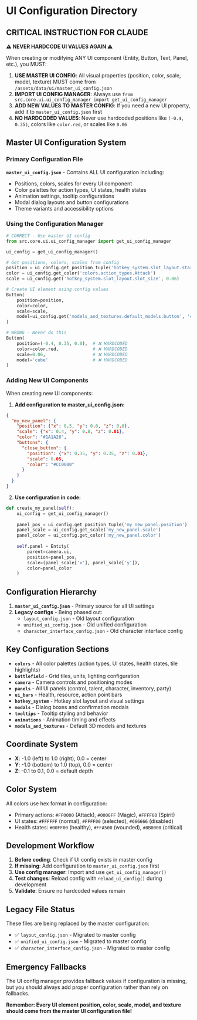 # UI Configuration Directory

## CRITICAL INSTRUCTION FOR CLAUDE

**⚠️ NEVER HARDCODE UI VALUES AGAIN ⚠️**

When creating or modifying ANY UI component (Entity, Button, Text, Panel, etc.), you MUST:

1. **USE MASTER UI CONFIG**: All visual properties (position, color, scale, model, texture) MUST come from `/assets/data/ui/master_ui_config.json`
2. **IMPORT UI CONFIG MANAGER**: Always use `from src.core.ui.ui_config_manager import get_ui_config_manager`
3. **ADD NEW VALUES TO MASTER CONFIG**: If you need a new UI property, add it to `master_ui_config.json` first
4. **NO HARDCODED VALUES**: Never use hardcoded positions like `(-0.4, 0.35)`, colors like `color.red`, or scales like `0.06`

## Master UI Configuration System

### Primary Configuration File
**`master_ui_config.json`** - Contains ALL UI configuration including:
- Positions, colors, scales for every UI component
- Color palettes for action types, UI states, health states
- Animation settings, tooltip configurations
- Modal dialog layouts and button configurations
- Theme variants and accessibility options

### Using the Configuration Manager

```python
# CORRECT - Use master UI config
from src.core.ui.ui_config_manager import get_ui_config_manager

ui_config = get_ui_config_manager()

# Get positions, colors, scales from config
position = ui_config.get_position_tuple('hotkey_system.slot_layout.start_position')
color = ui_config.get_color('colors.action_types.Attack')
scale = ui_config.get('hotkey_system.slot_layout.slot_size', 0.06)

# Create UI element using config values
Button(
    position=position,
    color=color,
    scale=scale,
    model=ui_config.get('models_and_textures.default_models.button', 'cube')
)
```

```python
# WRONG - Never do this
Button(
    position=(-0.4, 0.35, 0.0),  # ❌ HARDCODED
    color=color.red,             # ❌ HARDCODED  
    scale=0.06,                  # ❌ HARDCODED
    model='cube'                 # ❌ HARDCODED
)
```

### Adding New UI Components

When creating new UI components:

1. **Add configuration to master_ui_config.json:**
```json
{
  "my_new_panel": {
    "position": {"x": 0.5, "y": 0.0, "z": 0.0},
    "scale": {"x": 0.4, "y": 0.8, "z": 0.01},
    "color": "#1A1A26",
    "buttons": {
      "close_button": {
        "position": {"x": 0.35, "y": 0.35, "z": 0.01},
        "scale": 0.05,
        "color": "#CC0000"
      }
    }
  }
}
```

2. **Use configuration in code:**
```python
def create_my_panel(self):
    ui_config = get_ui_config_manager()
    
    panel_pos = ui_config.get_position_tuple('my_new_panel.position')
    panel_scale = ui_config.get_scale('my_new_panel.scale')
    panel_color = ui_config.get_color('my_new_panel.color')
    
    self.panel = Entity(
        parent=camera.ui,
        position=panel_pos,
        scale=(panel_scale['x'], panel_scale['y']),
        color=panel_color
    )
```

## Configuration Hierarchy

1. **`master_ui_config.json`** - Primary source for all UI settings
2. **Legacy configs** - Being phased out:
   - `layout_config.json` - Old layout configuration  
   - `unified_ui_config.json` - Old unified configuration
   - `character_interface_config.json` - Old character interface config

## Key Configuration Sections

- **`colors`** - All color palettes (action types, UI states, health states, tile highlights)
- **`battlefield`** - Grid tiles, units, lighting configuration
- **`camera`** - Camera controls and positioning modes
- **`panels`** - All UI panels (control, talent, character, inventory, party)
- **`ui_bars`** - Health, resource, action point bars
- **`hotkey_system`** - Hotkey slot layout and visual settings
- **`modals`** - Dialog boxes and confirmation modals
- **`tooltips`** - Tooltip styling and behavior
- **`animations`** - Animation timing and effects
- **`models_and_textures`** - Default 3D models and textures

## Coordinate System

- **X**: -1.0 (left) to 1.0 (right), 0.0 = center
- **Y**: -1.0 (bottom) to 1.0 (top), 0.0 = center  
- **Z**: -0.1 to 0.1, 0.0 = default depth

## Color System

All colors use hex format in configuration:
- Primary actions: `#FF0000` (Attack), `#0000FF` (Magic), `#FFFF00` (Spirit)
- UI states: `#FFFFFF` (normal), `#FFFF00` (selected), `#666666` (disabled)
- Health states: `#00FF00` (healthy), `#FFA500` (wounded), `#8B0000` (critical)

## Development Workflow

1. **Before coding**: Check if UI config exists in master config
2. **If missing**: Add configuration to `master_ui_config.json` first
3. **Use config manager**: Import and use `get_ui_config_manager()`
4. **Test changes**: Reload config with `reload_ui_config()` during development
5. **Validate**: Ensure no hardcoded values remain

## Legacy File Status

These files are being replaced by the master configuration:
- ✅ `layout_config.json` - Migrated to master config
- ✅ `unified_ui_config.json` - Migrated to master config  
- ✅ `character_interface_config.json` - Migrated to master config

## Emergency Fallbacks

The UI config manager provides fallback values if configuration is missing, but you should always add proper configuration rather than rely on fallbacks.

**Remember: Every UI element position, color, scale, model, and texture should come from the master UI configuration file!**